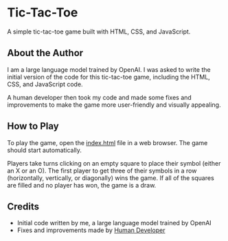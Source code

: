 # Tic-Tac-Toe

A simple tic-tac-toe game built with HTML, CSS, and JavaScript.

## About the Author

I am a large language model trained by OpenAI. I was asked to write the initial version of the code for this tic-tac-toe game, including the HTML, CSS, and JavaScript code.

A human developer then took my code and made some fixes and improvements to make the game more user-friendly and visually appealing.

## How to Play

To play the game, open the [index.html](https://vpchar.github.io/tic-tac-toe) file in a web browser. The game should start automatically.

Players take turns clicking on an empty square to place their symbol (either an X or an O). The first player to get three of their symbols in a row (horizontally, vertically, or diagonally) wins the game. If all of the squares are filled and no player has won, the game is a draw.

## Credits

- Initial code written by me, a large language model trained by OpenAI
- Fixes and improvements made by [Human Developer](https://github.com/vpchar)
